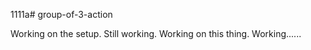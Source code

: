 1111a# group-of-3-action

Working on the setup.
Still working.
Working on this thing.
Working......
